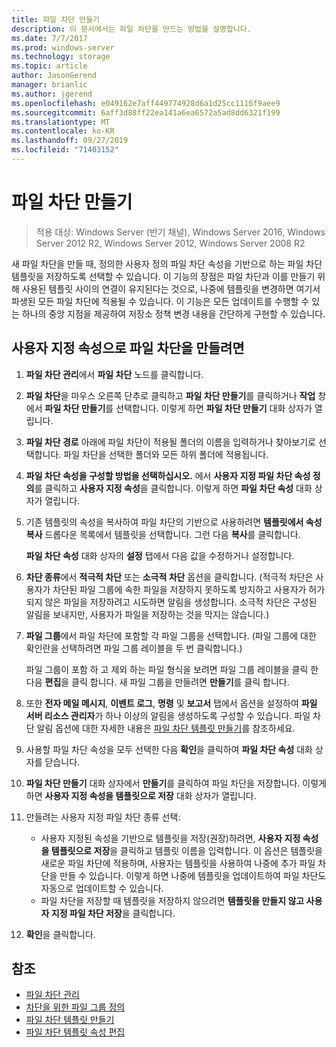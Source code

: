 ```yaml
---
title: 파일 차단 만들기
description: 이 문서에서는 파일 차단을 만드는 방법을 설명합니다.
ms.date: 7/7/2017
ms.prod: windows-server
ms.technology: storage
ms.topic: article
author: JasonGerend
manager: brianlic
ms.author: jgerend
ms.openlocfilehash: e049162e7aff449774928d6a1d25cc1116f9aee9
ms.sourcegitcommit: 6aff3d88ff22ea141a6ea6572a5ad8dd6321f199
ms.translationtype: MT
ms.contentlocale: ko-KR
ms.lasthandoff: 09/27/2019
ms.locfileid: "71403152"
---
```

# <a name="create-a-file-screen"></a>파일 차단 만들기

> 적용 대상: Windows Server (반기 채널), Windows Server 2016, Windows Server 2012 R2, Windows Server 2012, Windows Server 2008 R2

새 파일 차단을 만들 때, 정의한 사용자 정의 파일 차단 속성을 기반으로 하는 파일 차단 템플릿을 저장하도록 선택할 수 있습니다. 이 기능의 장점은 파일 차단과 이를 만들기 위해 사용된 템플릿 사이의 연결이 유지된다는 것으로, 나중에 템플릿을 변경하면 여기서 파생된 모든 파일 차단에 적용될 수 있습니다. 이 기능은 모든 업데이트를 수행할 수 있는 하나의 중앙 지점을 제공하여 저장소 정책 변경 내용을 간단하게 구현할 수 있습니다.

## <a name="to-create-a-file-screen-with-custom-properties"></a>사용자 지정 속성으로 파일 차단을 만들려면

1.  **파일 차단 관리**에서 **파일 차단** 노드를 클릭합니다.

2.  **파일 차단**을 마우스 오른쪽 단추로 클릭하고 **파일 차단 만들기**를 클릭하거나 **작업** 창에서 **파일 차단 만들기**를 선택합니다. 이렇게 하면 **파일 차단 만들기** 대화 상자가 열립니다.

3.  **파일 차단 경로** 아래에 파일 차단이 적용될 폴더의 이름을 입력하거나 찾아보기로 선택합니다. 파일 차단을 선택한 폴더와 모든 하위 폴더에 적용됩니다.

4.  **파일 차단 속성을 구성할 방법을 선택하십시오.** 에서 **사용자 지정 파일 차단 속성 정의**를 클릭하고 **사용자 지정 속성**을 클릭합니다. 이렇게 하면 **파일 차단 속성** 대화 상자가 열립니다.

5.  기존 템플릿의 속성을 복사하여 파일 차단의 기반으로 사용하려면 **템플릿에서 속성 복사** 드롭다운 목록에서 템플릿을 선택합니다. 그런 다음 **복사**를 클릭합니다.

    **파일 차단 속성** 대화 상자의 **설정** 탭에서 다음 값을 수정하거나 설정합니다.

6.  **차단 종류**에서 **적극적 차단** 또는 **소극적 차단** 옵션을 클릭합니다. (적극적 차단은 사용자가 차단된 파일 그룹에 속한 파일을 저장하지 못하도록 방지하고 사용자가 허가되지 않은 파일을 저장하려고 시도하면 알림을 생성합니다. 소극적 차단은 구성된 알림을 보내지만, 사용자가 파일을 저장하는 것을 막지는 않습니다.)

7.  **파일 그룹**에서 파일 차단에 포함할 각 파일 그룹을 선택합니다. (파일 그룹에 대한 확인란을 선택하려면 파일 그룹 레이블을 두 번 클릭합니다.)

    파일 그룹이 포함 하 고 제외 하는 파일 형식을 보려면 파일 그룹 레이블을 클릭 한 다음 **편집**을 클릭 합니다. 새 파일 그룹을 만들려면 **만들기**를 클릭 합니다.

8.  또한 **전자 메일 메시지**, **이벤트 로그**, **명령** 및 **보고서** 탭에서 옵션을 설정하여 **파일 서버 리소스 관리자**가 하나 이상의 알림을 생성하도록 구성할 수 있습니다. 파일 차단 알림 옵션에 대한 자세한 내용은 [파일 차단 템플릿 만들기](create-file-screen-template.md)를 참조하세요.

9.  사용할 파일 차단 속성을 모두 선택한 다음 **확인**을 클릭하여 **파일 차단 속성** 대화 상자를 닫습니다.

10. **파일 차단 만들기** 대화 상자에서 **만들기**를 클릭하여 파일 차단을 저장합니다. 이렇게 하면 **사용자 지정 속성을 템플릿으로 저장** 대화 상자가 열립니다.

11. 만들려는 사용자 지정 파일 차단 종류 선택:

    -   사용자 지정된 속성을 기반으로 템플릿을 저장(권장)하려면, **사용자 지정 속성을 템플릿으로 저장**을 클릭하고 템플릿 이름을 입력합니다. 이 옵션은 템플릿을 새로운 파일 차단에 적용하며, 사용자는 템플릿을 사용하여 나중에 추가 파일 차단을 만들 수 있습니다. 이렇게 하면 나중에 템플릿을 업데이트하여 파일 차단도 자동으로 업데이트할 수 있습니다.
    -   파일 차단을 저장할 때 템플릿을 저장하지 않으려면 **템플릿을 만들지 않고 사용자 지정 파일 차단 저장**을 클릭합니다.

12. **확인**을 클릭합니다.

## <a name="see-also"></a>참조

-   [파일 차단 관리](file-screening-management.md)
-   [차단을 위한 파일 그룹 정의](define-file-groups-for-screening.md)
-   [파일 차단 템플릿 만들기](create-file-screen-template.md)
-   [파일 차단 템플릿 속성 편집](edit-file-screen-template-properties.md)


